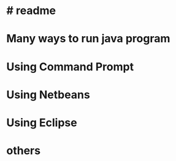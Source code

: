 # # readme
# Many ways to run java program
# Using Command Prompt
# Using Netbeans
# Using Eclipse
# others
